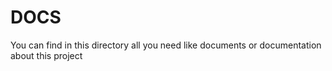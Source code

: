 # DOCS

You can find in this directory all you need like documents or documentation about this project
